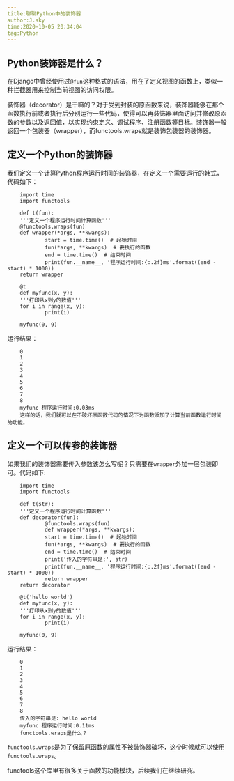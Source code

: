 ```yaml
---
title:聊聊Python中的装饰器
author:J.sky
time:2020-10-05 20:34:04
tag:Python
---
```


## Python装饰器是什么？

在Django中曾经使用过`@fun`这种格式的语法，用在了定义视图的函数上，类似一种拦截器用来控制当前视图的访问权限。

装饰器（decorator）是干嘛的？对于受到封装的原函数来说，装饰器能够在那个函数执行前或者执行后分别运行一些代码，使得可以再装饰器里面访问并修改原函数的参数以及返回值，以实现约束定义、调试程序、注册函数等目标。装饰器一般返回一个包装器（wrapper），而functools.wraps就是装饰包装器的装饰器。

## 定义一个Python的装饰器

我们定义一个计算Python程序运行时间的装饰器，在定义一个需要运行的韩式，代码如下：

        import time
        import functools

        def t(fun):
        '''定义一个程序运行时间计算函数'''
        @functools.wraps(fun)
        def wrapper(*args, **kwargs):
                start = time.time()  # 起始时间
                fun(*args, **kwargs)  # 要执行的函数
                end = time.time()  # 结束时间
                print(fun.__name__, '程序运行时间:{:.2f}ms'.format((end - start) * 1000))
        return wrapper

        @t
        def myfunc(x, y):
        '''打印从x到y的数值'''
        for i in range(x, y):
                print(i)

        myfunc(0, 9)


运行结果：

        0
        1
        2
        3
        4
        5
        6
        7
        8
        myfunc 程序运行时间:0.03ms
        这样的话，我们就可以在不破坏原函数代码的情况下为函数添加了计算当前函数运行时间的功能。

## 定义一个可以传参的装饰器

如果我们的装饰器需要传入参数该怎么写呢？只需要在`wrapper`外加一层包装即可。代码如下:

        import time
        import functools

        def t(str):
        '''定义一个程序运行时间计算函数'''
        def decorator(fun):
                @functools.wraps(fun)
                def wrapper(*args, **kwargs):
                start = time.time()  # 起始时间
                fun(*args, **kwargs)  # 要执行的函数
                end = time.time()  # 结束时间
                print('传入的字符串是:', str)
                print(fun.__name__, '程序运行时间:{:.2f}ms'.format((end - start) * 1000))
                return wrapper
        return decorator

        @t('hello world')
        def myfunc(x, y):
        '''打印从x到y的数值'''
        for i in range(x, y):
                print(i)

        myfunc(0, 9)


运行结果：

        0
        1
        2
        3
        4
        5
        6
        7
        8
        传入的字符串是: hello world
        myfunc 程序运行时间:0.11ms
        functools.wraps是什么？

`functools.wraps`是为了保留原函数的属性不被装饰器破坏，这个时候就可以使用`functools.wraps`。

functools这个库里有很多关于函数的功能模块，后续我们在继续研究。